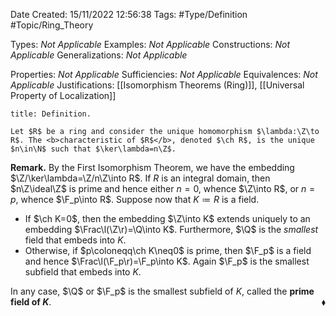 <div class="topSpace"></div>

Date Created: 15/11/2022 12:56:38
Tags: #Type/Definition #Topic/Ring_Theory

Types: <i>Not Applicable</i>
Examples: <i>Not Applicable</i>
Constructions: <i>Not Applicable</i>
Generalizations: <i>Not Applicable</i>

Properties: <i>Not Applicable</i>
Sufficiencies: <i>Not Applicable</i>
Equivalences: <i>Not Applicable</i>
Justifications: [[Isomorphism Theorems (Ring)]], [[Universal Property of Localization]]

``` ad-Definition
title: Definition.

Let $R$ be a ring and consider the unique homomorphism $\lambda:\Z\to R$. The <b>characteristic of $R$</b>, denoted $\ch R$, is the unique $n\in\N$ such that $\ker\lambda=n\Z$.

```

<b>Remark.</b> By the First Isomorphism Theorem, we have the embedding $\Z/\ker\lambda=\Z/n\Z\into R$. If $R$ is an integral domain, then $n\Z\ideal\Z$ is prime and hence either $n=0$, whence $\Z\into R$, or $n=p$, whence $\F_p\into R$. Suppose now that $K\coloneqq R$ is a field.
* If $\ch K=0$, then the embedding $\Z\into K$ extends uniquely to an embedding $\Frac\l(\Z\r)=\Q\into K$. Furthermore, $\Q$ is the <i>smallest</i> field that embeds into $K$.
* Otherwise, if $p\coloneqq\ch K\neq0$ is prime, then $\F_p$ is a field and hence $\Frac\l(\F_p\r)=\F_p\into K$. Again $\F_p$ is the smallest subfield that embeds into $K$.

In any case, $\Q$ or $\F_p$ is the smallest subfield of $K$, called the <b>prime field of $K$</b>.<span style="float:right;">$\blacklozenge$</span>
